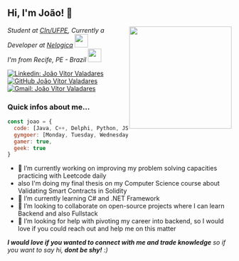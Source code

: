 <h2> Hi, I'm João! 👋 </h2>
<img align='right' src="https://media.giphy.com/media/UHAYP0FxJOmFBuOiC2/giphy.gif" width="230">
<p><em>Student at <a href="https://portal.cin.ufpe.br">CIn/UFPE</a>, Currently a Developer at <a href="https://www.nelogica.com.br">Nelogica</a> 
  <img src="https://media.giphy.com/media/oK257YkUTwuWc/giphy.gif" width="30"></br>
  I'm from Recife, PE - Brazil <img src="https://media.giphy.com/media/3oEjHZMFYibQnjvTq0/giphy.gif" width="30"> 
</em></p>

[![Linkedin: João Vítor Valadares](https://img.shields.io/badge/-João_Valadares-blue?style=flat-square&logo=Linkedin&logoColor=white&link=https://www.linkedin.com/in/joaovvaladares/)](https://www.linkedin.com/in/joaovvaladares/)
[![GitHub João Vítor Valadares](https://img.shields.io/github/followers/joaovaladares?label=follow&style=social)](https://github.com/joaovaladares)
[![Gmail: João Vítor Valadares](https://img.shields.io/badge/Gmail-Joao_Vítor_Valadares-red)](mailto:joaovvaladares1@gmail.com)

### Quick infos about me...

```javascript
const joao = {
  code: [Java, C++, Delphi, Python, JS/TS, SQL],
  gymgoer: [Monday, Tuesday, Wednesday, Thursday, Friday],
  gamer: true,
  geek: true
}
```

- 🔭 I’m currently working on improving my problem solving capacities practicing with Leetcode daily
- also I'm doing my final thesis on my Computer Science course about Validating Smart Contracts in Solidity
- 🌱 I’m currently learning C# and .NET Framework
- 👯 I’m looking to collaborate on open-source projects where I can learn Backend and also Fullstack
- 🤔 I’m looking for help with pivoting my career into backend, so I would love if you could reach out and help me on this matter

<em><b>I would love if you wanted to connect with me and trade knowledge</b> so if you want to say hi,<b> dont be shy!</b> :)</em>
